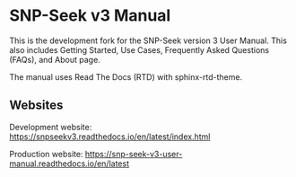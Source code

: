 # SNP-Seek v3 Manual

This is the development fork for the SNP-Seek version 3 User Manual. This also includes Getting Started, Use Cases, Frequently Asked Questions (FAQs), and About page. 

The manual uses Read The Docs (RTD) with sphinx-rtd-theme.

## Websites
Development website: https://snpseekv3.readthedocs.io/en/latest/index.html

Production website: https://snp-seek-v3-user-manual.readthedocs.io/en/latest
